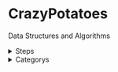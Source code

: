 # CrazyPotatoes
Data Structures and Algorithms

<details>
<summary>Steps</summary>
<div markdown="1">
  ## Step 1
  
  ## Step 2

</div>
</details>

<details>
<summary>Categorys</summary>
<div markdown="1">
  ## Greedy
  
  ## BFS
  
  ## DFS

</div>
</details>
